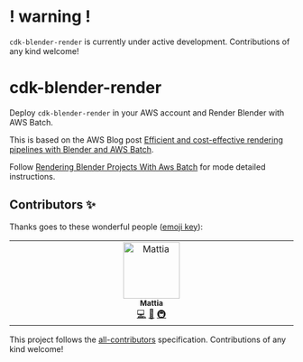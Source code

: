 
# ! warning !
`cdk-blender-render` is currently under active development. Contributions of any kind welcome!


# cdk-blender-render
Deploy `cdk-blender-render` in your AWS account and Render Blender with AWS Batch.

This is based on the AWS Blog post [Efficient and cost-effective rendering pipelines with Blender and AWS Batch](https://aws.amazon.com/blogs/hpc/efficient-and-cost-effective-rendering-pipelines-with-blender-and-aws-batch/).

Follow [Rendering Blender Projects With Aws Batch](https://ec2spotworkshops.com/rendering-with-batch.html) for mode detailed instructions.

## Contributors ✨

Thanks goes to these wonderful people ([emoji key](https://allcontributors.org/docs/en/emoji-key)):

<!-- ALL-CONTRIBUTORS-LIST:START - Do not remove or modify this section -->
<!-- prettier-ignore-start -->
<!-- markdownlint-disable -->
<table>
  <tbody>
    <tr>
      <td align="center" valign="top" width="14.28%"><a href="https://github.com/mattiamatrix"><img src="https://avatars.githubusercontent.com/u/5013654?v=4?s=100" width="100px;" alt="Mattia"/><br /><sub><b>Mattia</b></sub></a><br /><a href="https://github.com/mattiamatrix/cdk-blender-render/commits?author=mattiamatrix" title="Code">💻</a> <a href="https://github.com/mattiamatrix/cdk-blender-render/commits?author=mattiamatrix" title="Documentation">📖</a> <a href="#infra-mattiamatrix" title="Infrastructure (Hosting, Build-Tools, etc)">🚇</a></td>
    </tr>
  </tbody>
</table>

<!-- markdownlint-restore -->
<!-- prettier-ignore-end -->

<!-- ALL-CONTRIBUTORS-LIST:END -->

This project follows the [all-contributors](https://github.com/all-contributors/all-contributors) specification. Contributions of any kind welcome!
